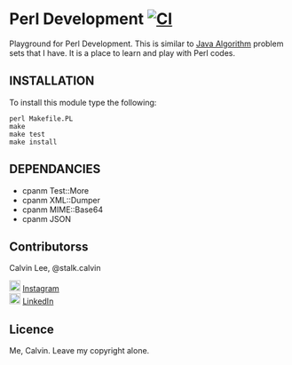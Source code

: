 # Perl Development [![CI](https://api.travis-ci.org/stalk-calvin/Perl-Algorithms.svg?branch=master)](https://travis-ci.org/stalk-calvin/Perl-Algorithms)

Playground for Perl Development. This is similar to [Java Algorithm](https://github.com/stalk-calvin/Java-Algorithms) problem sets that I have. It is a place to learn and play with Perl codes. 

## INSTALLATION
 
To install this module type the following:
 
    perl Makefile.PL
    make
    make test
    make install

## DEPENDANCIES

  - cpanm Test::More
  - cpanm XML::Dumper
  - cpanm MIME::Base64
  - cpanm JSON

## Contributorss

Calvin Lee, @stalk.calvin

<a href="https://www.instagram.com/stalk.calvin/"><img alt="Add me to Instagram" src="https://5a5a57ff32a328601212-ee0df397c56b146e91fe14be42fa361d.ssl.cf1.rackcdn.com/icon/instagram_logos_glyph/03H5cHNMt-Jni4pe9u+7/glyph-logo_May2016_200.png" height="20px" width="20px"/></a> <span><a href="https://www.instagram.com/stalk.calvin/">Instagram</a></span>
<br/>
<a href="https://www.linkedin.com/in/stalkme"><img alt="Add me to Linkedin" src="https://image.freepik.com/free-icon/linkedin-logo_318-50643.jpg" height="20px" width="20px"/></a> <span><a href="https://www.linkedin.com/in/stalkme">LinkedIn</a></span>

## Licence

Me, Calvin. Leave my copyright alone.
